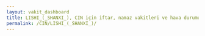 ```yaml
---
layout: vakit_dashboard
title: LISHI_(_SHANXI_), CIN için iftar, namaz vakitleri ve hava durumu - ilçe/eyalet seç
permalink: /CIN/LISHI_(_SHANXI_)/
---
```


<script type="text/javascript">
  var GLOBAL_COUNTRY = 'CIN';
  var GLOBAL_CITY = 'LISHI_(_SHANXI_)';
  var GLOBAL_STATE = '';
  var lat = 72;
  var lon = 21;
</script>
